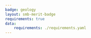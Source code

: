 ```yaml
---
badge: geology
layout: smb-merit-badge
requirements: true
data:
    requirements: ./requirements.yaml
---
```


